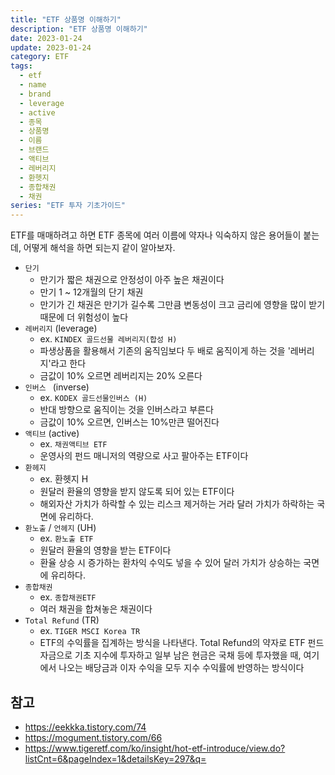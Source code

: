 ```yaml
---
title: "ETF 상품명 이해하기"
description: "ETF 상품명 이해하기"
date: 2023-01-24
update: 2023-01-24
category: ETF
tags:
  - etf
  - name
  - brand
  - leverage
  - active
  - 종목
  - 상품명
  - 이름
  - 브랜드
  - 액티브
  - 레버리지
  - 환헷지
  - 종합채권
  - 채권
series: "ETF 투자 기초가이드"
---
```


ETF를 매매하려고 하면 ETF 종목에 여러 이름에 약자나 익숙하지 않은 용어들이 붙는데, 어떻게 해석을 하면 되는지 같이 알아보자.

- `단기`
    - 만기가 짧은 채권으로 안정성이 아주 높은 채권이다
    - 만기 1 ~ 12개월의 단기 채권
    - 만기가 긴 채권은 만기가 길수록 그만큼 변동성이 크고 금리에 영향을 많이 받기 때문에 더 위험성이 높다
- `레버리지` (leverage)
    - ex. `KINDEX 골드선물 레버리지(합성 H)`
    - 파생상품을 활용해서 기존의 움직임보다 두 배로 움직이게 하는 것을 '레버리지'라고 한다
    - 금값이 10% 오르면 레버리지는 20% 오른다
- `인버스 ` (inverse)
    - ex. `KODEX 골드선물인버스 (H)`
    - 반대 방향으로 움직이는 것을 인버스라고 부른다
    - 금값이 10% 오르면, 인버스는 10%만큰 떨어진다
- `액티브` (active)
    - ex. `채권액티브 ETF`
    - 운영사의 펀드 매니저의 역량으로 사고 팔아주는 ETF이다
- `환헤지`
    - ex. 환헷지 H
    - 원달러 환율의 영향을 받지 않도록 되어 있는 ETF이다
    - 해외자산 가치가 하락할 수 있는 리스크 제거하는 거라 달러 가치가 하락하는 국면에 유리하다.
- `환노출` / `언헤지` (UH)
    - ex. `환노출 ETF`
    - 원달러 환율의 영향을 받는 ETF이다
    - 환율 상승 시 증가하는 환차익 수익도 넣을 수 있어 달러 가치가 상승하는 국면에 유리하다.
- `종합채권`
    - ex. `종합채권ETF`
    - 여러 채권을 합쳐놓은 채권이다
- `Total Refund` (TR)
    - ex. `TIGER MSCI Korea TR`
    - ETF의 수익률을 집계하는 방식을 나타낸다. Total Refund의 약자로 ETF 펀드 자금으로 기초 지수에 투자하고 일부 남은 현금은 국채 등에 투자했을 때, 여기에서 나오는 배당금과 이자 수익을 모두 지수 수익률에 반영하는 방식이다

## 참고

- https://eekkka.tistory.com/74
- https://mogument.tistory.com/66
- https://www.tigeretf.com/ko/insight/hot-etf-introduce/view.do?listCnt=6&pageIndex=1&detailsKey=297&q=
